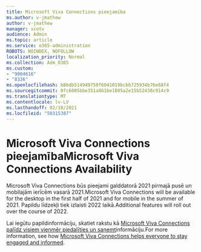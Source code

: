 ```yaml
---
title: Microsoft Viva Connections pieejamība
ms.author: v-jmathew
author: v-jmathew
manager: scotv
audience: Admin
ms.topic: article
ms.service: o365-administration
ROBOTS: NOINDEX, NOFOLLOW
localization_priority: Normal
ms.collection: Adm_O365
ms.custom:
- "9004616"
- "8336"
ms.openlocfilehash: b8bdb514949750f6041019bcbb725934b76e68f4
ms.sourcegitcommit: 0fc6005bbe351a861be1805a2e15b52438c914c9
ms.translationtype: MT
ms.contentlocale: lv-LV
ms.lasthandoff: 02/18/2021
ms.locfileid: "50315387"
---
```

# <a name="microsoft-viva-connections-availability"></a><span data-ttu-id="4277a-102">Microsoft Viva Connections pieejamība</span><span class="sxs-lookup"><span data-stu-id="4277a-102">Microsoft Viva Connections Availability</span></span>

<span data-ttu-id="4277a-103">Microsoft Viva Connections būs pieejami galddatorā 2021 pirmajā pusē un mobilajām ierīcēm vasarā 2021.</span><span class="sxs-lookup"><span data-stu-id="4277a-103">Microsoft Viva Connections will be available for the desktop in the first half of 2021 and for mobile in the summer of 2021.</span></span> <span data-ttu-id="4277a-104">Papildu līdzekļi tiek izlaisti 2022 laikā.</span><span class="sxs-lookup"><span data-stu-id="4277a-104">Additional features will roll out over the course of 2022.</span></span>

<span data-ttu-id="4277a-105">Lai iegūtu papildinformāciju, skatiet rakstu kā [Microsoft Viva Connections palīdz visiem vienmēr piedalīties un saņemt](https://techcommunity.microsoft.com/t5/microsoft-viva-blog/microsoft-viva-connections-helps-everyone-to-stay-engaged-and/ba-p/2107009)informāciju.</span><span class="sxs-lookup"><span data-stu-id="4277a-105">For more information, see how [Microsoft Viva Connections helps everyone to stay engaged and informed](https://techcommunity.microsoft.com/t5/microsoft-viva-blog/microsoft-viva-connections-helps-everyone-to-stay-engaged-and/ba-p/2107009).</span></span>
